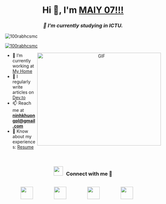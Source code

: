 <h1 align="center">Hi 👋, I'm <a href="https://100rabhcsmc.github.io/Me.io/" target="blank">MAIY 07!!!</a></h1>
<h3 align="center"><i>🌱 I’m currently studying in ICTU.</i></h3>

<p align="left">
  <img src="https://komarev.com/ghpvc/?username=100rabhcsmc&label=Profile%20views&color=0e75b6&style=flat" alt="100rabhcsmc" />
</p>

<p align="left">
  <a href="https://www.tiktok.com/@ninhkhuong.05" target="blank">
    <img src="https://img.shields.io/twitter/follow/100rabhcsmc?logo=twitter&style=for-the-badge" alt="100rabhcsmc" />
  </a>
</p>

<a target="_blank" align="center">
  <img align="right" height="300" width="400" alt="GIF" src="https://media.giphy.com/media/SWoSkN6DxTszqIKEqv/giphy.gif">
</a>

- 🔭 I’m currently working at <a href="https://phoenix.tech/griffyn/" target="blank">My Home</a>
- 📝 I regularly write articles on [Dev.to](https://dev.to/100rabhcsmc)
- 📫 Reach me at <strong>ninhkhuongpl@gmail.com</strong>
- 📄 Know about my experiences: <a href="https://github.com/100rabhcsmc/Me.io/blob/master/01SaurabhChavanReactNativeResume.pdf" target="blank">Resume</a>
<br/>

<h3 align="center"><img src="https://media.giphy.com/media/iY8CRBdQXODJSCERIr/giphy.gif" width="30" height="30" style="margin-right: 10px;">Connect with me 🤝</h3>

<p align="center">
  <div style="display: flex; justify-content: space-between; width: 80%; margin: auto;">
    <div style="margin-top: 15px; margin-right: 40px;">
      <a target="_blank" href="https://www.linkedin.com/">
        <img src="https://img.icons8.com/?size=100&id=98960&format=png&color=000000" width="40" height="40">
      </a>
    </div>
    <div style="margin-top: 15px; margin-right: 40px;">
      <a target="_blank" href="https://github.com/maiychrus25/">
        <img src="https://img.icons8.com/?size=100&id=62856&format=png&color=000000" width="40" height="40">
      </a>
    </div>
    <div style="margin-top: 15px; margin-right: 40px;">
      <a target="_blank" href="https://www.instagram.com/khuong.ninh.963/">
        <img src="https://img.icons8.com/?size=100&id=32323&format=png&color=000000" width="40" height="40">
      </a>
    </div>
    <div style="margin-top: 15px; margin-right: 40px;">
      <a target="_blank" href="https://www.tiktok.com/@ninhkhuong.05">
        <img src="https://img.icons8.com/?size=100&id=118640&format=png&color=000000" width="40" height="40">
      </a>
    </div>
  </div>
</p>


